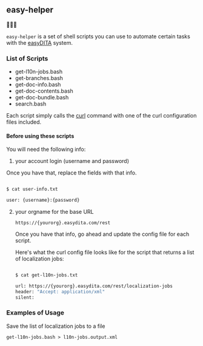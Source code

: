 ## easy-helper

👋🏻🙂

`easy-helper` is a set of shell scripts you can use to automate certain tasks with the [easyDITA](https://www.easydita.com) system.

### List of Scripts

- get-l10n-jobs.bash
- get-branches.bash
- get-doc-info.bash
- get-doc-contents.bash
- get-doc-bundle.bash
- search.bash

Each script simply calls the [curl](https://curl.haxx.se/docs/manpage.html) command with one of the curl configuration files included.

#### Before using these scripts

You will need the following info:

1. your account login (username and password)

  Once you have that, replace the fields with that info.

   ``` bash

   $ cat user-info.txt

   user: {username}:{password}

   ```

2. your orgname for the base URL

   ```
   https://{yourorg}.easydita.com/rest
   ```

   Once you have that info, go ahead and update the config file for each script.

   Here's what the curl config file looks like for the script that returns a list of localization jobs:

   ``` bash

   $ cat get-l10n-jobs.txt

   url: https://{yourorg}.easydita.com/rest/localization-jobs
   header: "Accept: application/xml"
   silent:

   ```


### Examples of Usage

Save the list of localization jobs to a file

```
get-l10n-jobs.bash > l10n-jobs.output.xml

```

